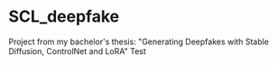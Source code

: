 # SCL_deepfake
Project from my bachelor's thesis: "Generating Deepfakes with Stable Diffusion, ControlNet and LoRA"
Test
<picture>
  <source media="(prefers-color-scheme: dark)" srcset="https://github.com/edoardotavassi/SCL_deepfake/blob/main/readme_elements/Info.png">
</picture>
